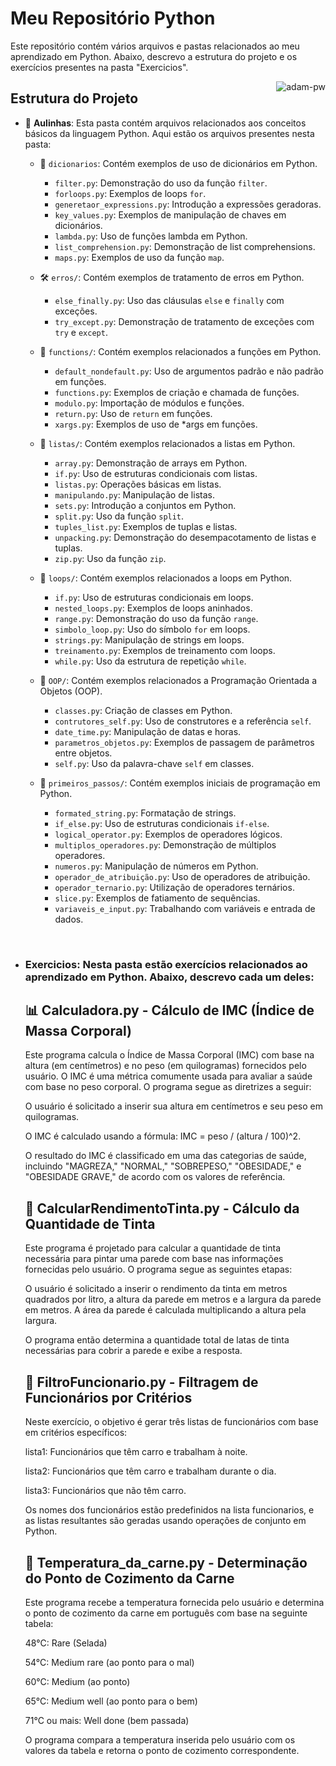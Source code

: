 # Meu Repositório Python

Este repositório contém vários arquivos e pastas relacionados ao meu aprendizado em Python. Abaixo, descrevo a estrutura do projeto e os exercícios presentes na pasta "Exercicios".













<p><img align="right" src="https://user-images.githubusercontent.com/29899042/209016241-ed8f02ec-daaa-4ee3-95b9-b7c7075074b8.gif" alt="adam-pw" /></p>


## Estrutura do Projeto

- 📘 **Aulinhas**: Esta pasta contém arquivos relacionados aos conceitos básicos da linguagem Python. Aqui estão os arquivos presentes nesta pasta:

    - 📖 `dicionarios`: Contém exemplos de uso de dicionários em Python.
        - `filter.py`: Demonstração do uso da função `filter`.
        - `forloops.py`: Exemplos de loops `for`.
        - `generetaor_expressions.py`: Introdução a expressões geradoras.
        - `key_values.py`: Exemplos de manipulação de chaves em dicionários.
        - `lambda.py`: Uso de funções lambda em Python.
        - `list_comprehension.py`: Demonstração de list comprehensions.
        - `maps.py`: Exemplos de uso da função `map`.

    - 🛠️ `erros/`: Contém exemplos de tratamento de erros em Python.
        - `else_finally.py`: Uso das cláusulas `else` e `finally` com exceções.
        - `try_except.py`: Demonstração de tratamento de exceções com `try` e `except`.





    - 🧩 `functions/`: Contém exemplos relacionados a funções em Python.
        - `default_nondefault.py`: Uso de argumentos padrão e não padrão em funções.
        - `functions.py`: Exemplos de criação e chamada de funções.
        - `modulo.py`: Importação de módulos e funções.
        - `return.py`: Uso de `return` em funções.
        - `xargs.py`: Exemplos de uso de *args em funções.

    - 📃 `listas/`: Contém exemplos relacionados a listas em Python.
        - `array.py`: Demonstração de arrays em Python.
        - `if.py`: Uso de estruturas condicionais com listas.
        - `listas.py`: Operações básicas em listas.
        - `manipulando.py`: Manipulação de listas.
        - `sets.py`: Introdução a conjuntos em Python.
        - `split.py`: Uso da função `split`.
        - `tuples_list.py`: Exemplos de tuplas e listas.
        - `unpacking.py`: Demonstração do desempacotamento de listas e tuplas.
        - `zip.py`: Uso da função `zip`.

    - 🔄 `loops/`: Contém exemplos relacionados a loops em Python.
        - `if.py`: Uso de estruturas condicionais em loops.
        - `nested_loops.py`: Exemplos de loops aninhados.
        - `range.py`: Demonstração do uso da função `range`.
        - `simbolo_loop.py`: Uso do símbolo `for` em loops.
        - `strings.py`: Manipulação de strings em loops.
        - `treinamento.py`: Exemplos de treinamento com loops.
        - `while.py`: Uso da estrutura de repetição `while`.

    - 🧬 `OOP/`: Contém exemplos relacionados a Programação Orientada a Objetos (OOP).
        - `classes.py`: Criação de classes em Python.
        - `contrutores_self.py`: Uso de construtores e a referência `self`.
        - `date_time.py`: Manipulação de datas e horas.
        - `parametros_objetos.py`: Exemplos de passagem de parâmetros entre objetos.
        - `self.py`: Uso da palavra-chave `self` em classes.

    - 🚀 `primeiros_passos/`: Contém exemplos iniciais de programação em Python.
        - `formated_string.py`: Formatação de strings.
        - `if_else.py`: Uso de estruturas condicionais `if-else`.
        - `logical_operator.py`: Exemplos de operadores lógicos.
        - `multiplos_operadores.py`: Demonstração de múltiplos operadores.
        - `numeros.py`: Manipulação de números em Python.
        - `operador_de_atribuição.py`: Uso de operadores de atribuição.
        - `operador_ternario.py`: Utilização de operadores ternários.
        - `slice.py`: Exemplos de fatiamento de sequências.
        - `variaveis_e_input.py`: Trabalhando com variáveis e entrada de dados.
     
 <br>

 - ### **Exercicios**: Nesta pasta estão exercícios relacionados ao aprendizado em Python. Abaixo, descrevo cada um deles:

 



 
   ## 📊 Calculadora.py - Cálculo de IMC (Índice de Massa Corporal)
   
	Este programa calcula o Índice de Massa Corporal (IMC) com base na altura (em centímetros) e no peso (em quilogramas) fornecidos pelo usuário.
	O IMC é uma métrica comumente usada para avaliar a saúde com 	base no peso corporal. O programa segue as diretrizes a seguir:

	O usuário é solicitado a inserir sua altura em centímetros e seu peso em quilogramas.

	O IMC é calculado usando a fórmula: IMC = peso / (altura / 100)^2.

	O resultado do IMC é classificado em uma das categorias de saúde, incluindo "MAGREZA," "NORMAL," "SOBREPESO," "OBESIDADE," e "OBESIDADE GRAVE," de acordo com os valores de referência.



    ## 🎨 CalcularRendimentoTinta.py - Cálculo da Quantidade de Tinta
   
	Este programa é projetado para calcular a quantidade de tinta necessária para pintar uma parede com base nas informações fornecidas pelo usuário. O programa segue as seguintes etapas:

	O usuário é solicitado a inserir o rendimento da tinta em metros quadrados por litro,
	 a altura da parede em metros e a largura da parede em metros.
	A área da parede é calculada multiplicando a altura pela largura.

	O programa então determina a quantidade total de latas de tinta necessárias para cobrir a parede e exibe a resposta.



    ## 🚗 FiltroFuncionario.py - Filtragem de Funcionários por Critérios
   
	Neste exercício, o objetivo é gerar três listas de funcionários com base em critérios específicos:

	lista1: Funcionários que têm carro e trabalham à noite.

	lista2: Funcionários que têm carro e trabalham durante o dia.

	lista3: Funcionários que não têm carro.

	Os nomes dos funcionários estão predefinidos na lista funcionarios, e as listas resultantes são geradas usando operações de conjunto em Python.



    ## 🍖 Temperatura_da_carne.py - Determinação do Ponto de Cozimento da Carne
   
	Este programa recebe a temperatura fornecida pelo usuário e determina o ponto de cozimento da carne em português com base na seguinte tabela:

	48°C: Rare (Selada)
   
	54°C: Medium rare (ao ponto para o mal)
   
	60°C: Medium (ao ponto)
   
	65°C: Medium well (ao ponto para o bem)
   
	71°C ou mais: Well done (bem passada)
   
	O programa compara a temperatura inserida pelo usuário com os valores da tabela e retorna o ponto de cozimento correspondente.

